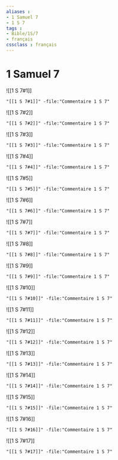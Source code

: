 ```yaml
---
aliases : 
- 1 Samuel 7
- 1 S 7
tags : 
- Bible/1S/7
- français
cssclass : français
---
```


# 1 Samuel 7

![[1 S 7#1]]

```query
"[[1 S 7#1]]" -file:"Commentaire 1 S 7"
```

![[1 S 7#2]]

```query
"[[1 S 7#2]]" -file:"Commentaire 1 S 7"
```

![[1 S 7#3]]

```query
"[[1 S 7#3]]" -file:"Commentaire 1 S 7"
```

![[1 S 7#4]]

```query
"[[1 S 7#4]]" -file:"Commentaire 1 S 7"
```

![[1 S 7#5]]

```query
"[[1 S 7#5]]" -file:"Commentaire 1 S 7"
```

![[1 S 7#6]]

```query
"[[1 S 7#6]]" -file:"Commentaire 1 S 7"
```

![[1 S 7#7]]

```query
"[[1 S 7#7]]" -file:"Commentaire 1 S 7"
```

![[1 S 7#8]]

```query
"[[1 S 7#8]]" -file:"Commentaire 1 S 7"
```

![[1 S 7#9]]

```query
"[[1 S 7#9]]" -file:"Commentaire 1 S 7"
```

![[1 S 7#10]]

```query
"[[1 S 7#10]]" -file:"Commentaire 1 S 7"
```

![[1 S 7#11]]

```query
"[[1 S 7#11]]" -file:"Commentaire 1 S 7"
```

![[1 S 7#12]]

```query
"[[1 S 7#12]]" -file:"Commentaire 1 S 7"
```

![[1 S 7#13]]

```query
"[[1 S 7#13]]" -file:"Commentaire 1 S 7"
```

![[1 S 7#14]]

```query
"[[1 S 7#14]]" -file:"Commentaire 1 S 7"
```

![[1 S 7#15]]

```query
"[[1 S 7#15]]" -file:"Commentaire 1 S 7"
```

![[1 S 7#16]]

```query
"[[1 S 7#16]]" -file:"Commentaire 1 S 7"
```

![[1 S 7#17]]

```query
"[[1 S 7#17]]" -file:"Commentaire 1 S 7"
```

